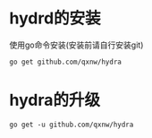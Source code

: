 # hydrd的安装

使用go命令安装(安装前请自行安装git)

`go get github.com/qxnw/hydra`

# hydra的升级

`go get -u github.com/qxnw/hydra`


